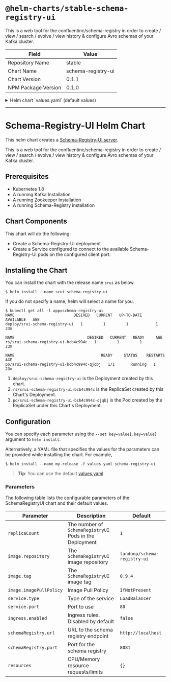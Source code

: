 # `@helm-charts/stable-schema-registry-ui`

This is a web tool for the confluentinc/schema-registry in order to create / view / search / evolve / view history & configure Avro schemas of your Kafka cluster.

| Field               | Value              |
| ------------------- | ------------------ |
| Repository Name     | stable             |
| Chart Name          | schema-registry-ui |
| Chart Version       | 0.1.1              |
| NPM Package Version | 0.1.0              |

<details>

<summary>Helm chart `values.yaml` (default values)</summary>

```yaml
# Default values for schema-registry-ui.
# This is a YAML-formatted file.
# Declare variables to be passed into your templates.

replicaCount: 1

image:
  repository: landoop/schema-registry-ui
  tag: 0.9.4
  pullPolicy: IfNotPresent

service:
  type: LoadBalancer
  port: 80

schemaRegistry:
  url: 'http://localhost'
  port: 8081

ingress:
  enabled: false
  annotations: {}
  path: /
  hosts:
    - schema-registry-ui.local
  tls: []

resources: {}

nodeSelector: {}

tolerations: []

affinity: {}
```

</details>

---

# Schema-Registry-UI Helm Chart

This helm chart creates a [Schema-Registry-UI server](https://github.com/Landoop/schema-registry-ui).

This is a web tool for the confluentinc/schema-registry in order to create / view / search / evolve / view history & configure Avro schemas of your Kafka cluster.

## Prerequisites

- Kubernetes 1.8
- A running Kafka Installation
- A running Zookeeper Installation
- A running Schema-Registry installation

## Chart Components

This chart will do the following:

- Create a Schema-Registry-UI deployment
- Create a Service configured to connect to the available Schema-Registry-UI pods on the configured
  client port.

## Installing the Chart

You can install the chart with the release name `srui` as below.

```console
$ helm install --name srui schema-registry-ui
```

If you do not specify a name, helm will select a name for you.

```console{%raw}
$ kubectl get all -l app=schema-registry-ui
NAME                          DESIRED   CURRENT   UP-TO-DATE   AVAILABLE   AGE
deploy/srui-schema-registry-ui   1         1         1            1           23m

NAME                                DESIRED   CURRENT   READY     AGE
rs/srui-schema-registry-ui-bcb4c994c   1         1         1         23m

NAME                                      READY     STATUS    RESTARTS   AGE
po/srui-schema-registry-ui-bcb4c994c-qjqbj   1/1       Running   1          23m
```

1. `deploy/srui-schema-registry-ui` is the Deployment created by this chart.
1. `rs/srui-schema-registry-ui-bcb4c994c` is the ReplicaSet created by this Chart's Deployment.
1. `po/srui-schema-registry-ui-bcb4c994c-qjqbj` is the Pod created by the ReplicaSet under this Chart's Deployment.

## Configuration

You can specify each parameter using the `--set key=value[,key=value]` argument to `helm install`.

Alternatively, a YAML file that specifies the values for the parameters can be provided while installing the chart. For example,

```console
$ helm install --name my-release -f values.yaml schema-registry-ui
```

> **Tip**: You can use the default [values.yaml](values.yaml)

### Parameters

The following table lists the configurable parameters of the SchemaRegistryUI chart and their default values.

| Parameter               | Description                                             | Default                      |
| ----------------------- | ------------------------------------------------------- | ---------------------------- |
| `replicaCount`          | The number of `SchemaRegistryUI` Pods in the Deployment | `1`                          |
| `image.repository`      | The `SchemaRegistryUI` image repository                 | `landoop/schema-registry-ui` |
| `image.tag`             | The `SchemaRegistryUI` image tag                        | `0.9.4`                      |
| `image.imagePullPolicy` | Image Pull Policy                                       | `IfNotPresent`               |
| `service.type`          | Type of the service                                     | `LoadBalancer`               |
| `service.port`          | Port to use                                             | `80`                         |
| `ingress.enabled`       | Ingress rules. Disabled by default                      | `false`                      |
| `schemaRegistry.url`    | URL to the schema registry endpoint                     | `http://localhost`           |
| `schemaRegistry.port`   | Port for the schema registry                            | `8081`                       |
| `resources`             | CPU/Memory resource requests/limits                     | `{}`                         |
